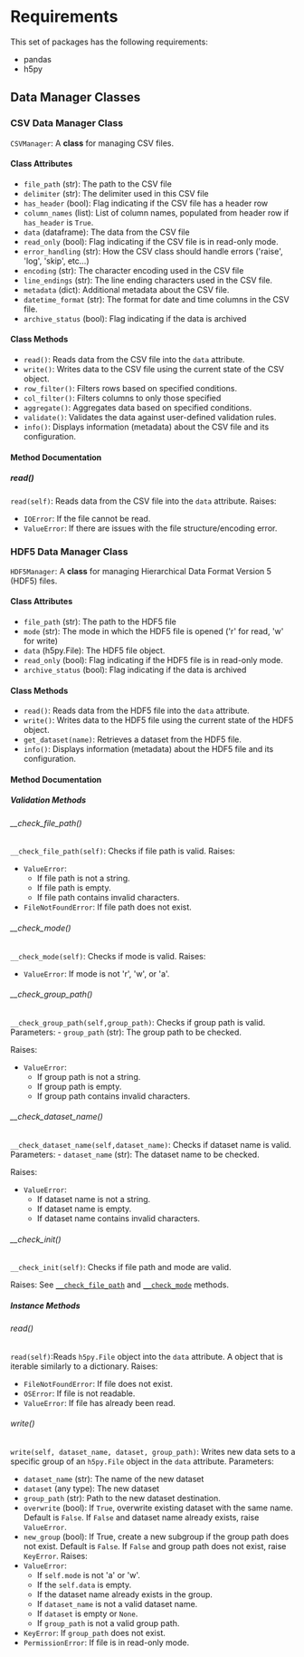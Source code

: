 # Requirements

This set of packages has the following requirements:
- pandas
- h5py

## Data Manager Classes
### CSV Data Manager Class
`CSVManager`: A **class** for managing CSV files.
#### Class Attributes
- `file_path` (str): The path to the CSV file
- `delimiter` (str): The delimiter used in this CSV file
- `has_header` (bool): Flag indicating if the CSV file has a header row
- `column_names` (list): List of column names, populated from header row if `has_header` is `True`.
- `data` (dataframe): The data from the CSV file
- `read_only` (bool): Flag indicating if the CSV file is in read-only mode.
- `error_handling` (str): How the CSV class should handle errors ('raise', 'log', 'skip', etc...)
- `encoding` (str): The character encoding used in the CSV file
- `line_endings` (str): The line ending characters used in the CSV file.
- `metadata` (dict): Additional metadata about the CSV file.
- `datetime_format` (str): The format for date and time columns in the CSV file.
- `archive_status` (bool): Flag indicating if the data is archived

#### Class Methods
- `read()`: Reads data from the CSV file into the `data` attribute. 
- `write()`: Writes data to the CSV file using the current state of the CSV object. 
- `row_filter()`: Filters rows based on specified conditions. 
- `col_filter()`: Filters columns to only those specified
- `aggregate()`: Aggregates data based on specified conditions. 
- `validate()`: Validates the data against user-defined validation rules.
- `info()`: Displays information (metadata) about the CSV file and its configuration.

#### Method Documentation
##### read()
`read(self)`: Reads data from the CSV file into the `data` attribute.
Raises: 
- `IOError`: If the file cannot be read.
- `ValueError`: If there are issues with the file structure/encoding error.

### HDF5 Data Manager Class

`HDF5Manager`: A **class** for managing Hierarchical Data Format Version 5 (HDF5)  files.

#### Class Attributes 
- `file_path` (str): The path to the HDF5 file
- `mode` (str): The mode in which the HDF5 file is opened ('r' for read, 'w' for write)
- `data` (h5py.File): The HDF5 file object.
- `read_only` (bool): Flag indicating if the HDF5 file is in read-only mode.
- `archive_status` (bool): Flag indicating if the data is archived

#### Class Methods
- `read()`: Reads data from the HDF5 file into the `data` attribute. 
- `write()`: Writes data to the HDF5 file using the current state of the HDF5 object. 
- `get_dataset(name)`: Retrieves a dataset from the HDF5 file.
- `info()`: Displays information (metadata) about the HDF5 file and its configuration.

#### Method Documentation
##### Validation Methods
###### __check_file_path()
`__check_file_path(self)`: Checks if file path is valid.
Raises:
- `ValueError`: 
    - If file path is not a string.
    - If file path is empty.
    - If file path contains invalid characters.
- `FileNotFoundError`: If file path does not exist.

###### __check_mode()
`__check_mode(self)`: Checks if mode is valid.
Raises:
 - `ValueError`: If mode is not 'r', 'w', or 'a'.

###### __check_group_path()
`__check_group_path(self,group_path)`: Checks if group path is valid.
Parameters:
    - `group_path` (str): The group path to be checked.

Raises:
- `ValueError`: 
    - If group path is not a string.
    - If group path is empty.
    - If group path contains invalid characters.

###### __check_dataset_name()
`__check_dataset_name(self,dataset_name)`: Checks if dataset name is valid.
Parameters:
    - `dataset_name` (str): The dataset name to be checked.

Raises:
- `ValueError`: 
    - If dataset name is not a string.
    - If dataset name is empty.
    - If dataset name contains invalid characters.

###### __check_init()
`__check_init(self)`: Checks if file path and mode are valid.

Raises:
See [`__check_file_path`](#__check_file_path) and [`__check_mode`](#__check_mode) methods.

    
##### Instance Methods
###### read()
`read(self)`:Reads `h5py.File` object into the `data` attribute. A object that is iterable similarly to a dictionary.
Raises:
- `FileNotFoundError`: If file does not exist.
- `OSError`: If file is not readable.
- `ValueError`: If file has already been read.

###### write()
`write(self, dataset_name, dataset, group_path)`: Writes new data sets to a specific group of an `h5py.File` object in the `data` attribute.
Parameters:
- `dataset_name` (str): The name of the new dataset
- `dataset` (any type): The new dataset
- `group_path` (str): Path to the new dataset destination.
- `overwrite` (bool): If `True`, overwrite existing dataset with the same name. Default is `False`.
                If `False` and dataset name already exists, raise `ValueError`.
- `new_group` (bool): If True, create a new subgroup if the group path does not exist. Default is       `False`. If `False` and group path does not exist, raise `KeyError`.
Raises:
- `ValueError`:
    - If `self.mode` is not 'a' or 'w'.
    - If the `self.data` is empty.
    - If the dataset name already exists in the group.
    - If `dataset_name` is not a valid dataset name.
    - If `dataset` is empty or `None`.
    - If `group_path` is not a valid group path.
- `KeyError`: If `group_path` does not exist.
- `PermissionError`: If file is in read-only mode.